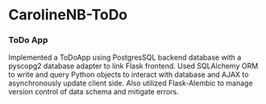 # CarolineNB-ToDo

### ToDo App
Implemented a ToDoApp using PostgresSQL backend database with a pyscopg2 database adapter to link Flask frontend. Used SQLAlchemy ORM to write and query Python objects to interact with database and AJAX to asynchronously update client side. Also utilized Flask-Alembic to manage version control of data schema and mitigate errors.
